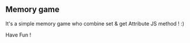 ## Memory game

It's a simple memory game who combine set & get Attribute JS method ! :)

Have Fun !